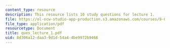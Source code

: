 ```yaml
---
content_type: resource
description: This resource lists 10 study questions for lecture 1.
file: https://ol-ocw-studio-app-production.s3.amazonaws.com/courses/9-01-neuroscience-and-behavior-fall-2003/8d306a12daa39d1d54a44be9972b9466_ques_lecture_1.pdf
file_type: application/pdf
resourcetype: Document
title: ques_lecture_1.pdf
uid: 8d306a12-daa3-9d1d-54a4-4be9972b9466
---
```

